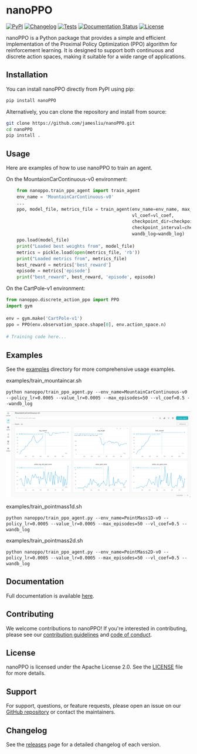 # nanoPPO

[![PyPI](https://img.shields.io/pypi/v/nanoPPO.svg)](https://pypi.org/project/nanoPPO/)
[![Changelog](https://img.shields.io/github/v/release/jamesliu/nanoPPO?include_prereleases&label=changelog)](https://github.com/jamesliu/nanoPPO/releases)
[![Tests](https://github.com/jamesliu/nanoPPO/workflows/Test/badge.svg)](https://github.com/jamesliu/nanoPPO/actions?query=workflow%3ATest)
[![Documentation Status](https://readthedocs.org/projects/nanoPPO/badge/?version=stable)](http://nanoPPO.readthedocs.org/en/stable/?badge=stable)
[![License](https://img.shields.io/badge/license-Apache%202.0-blue.svg)](https://github.com/jamesliu/nanoPPO/blob/main/LICENSE)

nanoPPO is a Python package that provides a simple and efficient implementation of the Proximal Policy Optimization (PPO) algorithm for reinforcement learning. It is designed to support both continuous and discrete action spaces, making it suitable for a wide range of applications.

## Installation

You can install nanoPPO directly from PyPI using pip:

```bash
pip install nanoPPO
```

Alternatively, you can clone the repository and install from source:

```bash
git clone https://github.com/jamesliu/nanoPPO.git
cd nanoPPO
pip install .
```

## Usage

Here are examples of how to use nanoPPO to train an agent.

On the MountaionCarContinuous-v0 environment:

```python
    from nanoppo.train_ppo_agent import train_agent
    env_name = 'MountainCarContinuous-v0'
    ...
    ppo, model_file, metrics_file = train_agent(env_name=env_name, max_episodes=max_episodes, policy_lr=policy_lr, value_lr=value_lr,
                                                vl_coef=vl_coef,
                                                checkpoint_dir=checkpoint_dir, 
                                                checkpoint_interval=checkpoint_interval, log_interval=log_interval, 
                                                wandb_log=wandb_log)
    ppo.load(model_file)
    print("Loaded best weights from", model_file)
    metrics = pickle.load(open(metrics_file, 'rb'))
    print("Loaded metrics from", metrics_file)
    best_reward = metrics['best_reward']
    episode = metrics['episode']
    print("best_reward", best_reward, 'episode', episode)
```

On the CartPole-v1 environment:

```python
from nanoppo.discrete_action_ppo import PPO
import gym

env = gym.make('CartPole-v1')
ppo = PPO(env.observation_space.shape[0], env.action_space.n)

# Training code here...
```
## Examples
See the [examples](./examples) directory for more comprehensive usage examples.

examples/train_mountaincar.sh

```
python nanoppo/train_ppo_agent.py --env_name=MountainCarContinuous-v0 --policy_lr=0.0005 --value_lr=0.0005 --max_episodes=50 --vl_coef=0.5 --wandb_log
```
![mountaincar](assets/MountainCarContinuous-v0.png)

examples/train_pointmass1d.sh

```
python nanoppo/train_ppo_agent.py --env_name=PointMass1D-v0 --policy_lr=0.0005 --value_lr=0.0005 --max_episodes=50 --vl_coef=0.5 --wandb_log
```

examples/train_pointmass2d.sh

```
python nanoppo/train_ppo_agent.py --env_name=PointMass2D-v0 --policy_lr=0.0005 --value_lr=0.0005 --max_episodes=50 --vl_coef=0.5 --wandb_log
```

## Documentation

Full documentation is available [here](https://nanoppo.readthedocs.io/en/latest/).

## Contributing

We welcome contributions to nanoPPO! If you're interested in contributing, please see our [contribution guidelines](./CONTRIBUTING.md) and [code of conduct](./CODE_OF_CONDUCT.md).

## License

nanoPPO is licensed under the Apache License 2.0. See the [LICENSE](./LICENSE) file for more details.

## Support

For support, questions, or feature requests, please open an issue on our [GitHub repository](https://github.com/jamesliu/nanoPPO/issues) or contact the maintainers.

## Changelog

See the [releases](https://github.com/jamesliu/nanoPPO/releases) page for a detailed changelog of each version.


